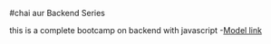 #chai aur Backend Series


this is a complete bootcamp on backend with javascript
-[Model link](https://app.eraser.io/workspace/YtPqZ1VogxGy1jzIDkzj)
